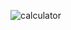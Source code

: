 ![calculator](https://user-images.githubusercontent.com/91470779/179404889-957597b5-fd80-4b9f-937d-25a5db519709.png)
